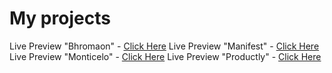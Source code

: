 # My projects
Live Preview "Bhromaon" - [Click Here](./beetroot-projects/Bhromaon)
Live Preview "Manifest" - [Click Here](./beetroot-projects/Manifest)
Live Preview "Monticelo" - [Click Here](./beetroot-projects/Monticelo)
Live Preview "Productly" - [Click Here](./beetroot-projects/Productly)